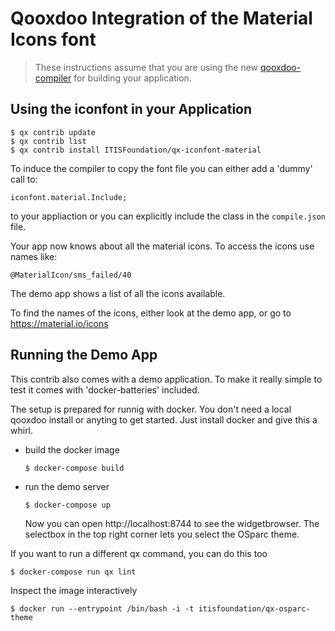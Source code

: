 # Qooxdoo Integration of the Material Icons font

> These instructions assume that you are using the new [qooxdoo-compiler](https://github.com/qooxdoo/qooxdoo-compiler)
> for building your application.

## Using the iconfont in your Application

```console
$ qx contrib update
$ qx contrib list
$ qx contrib install ITISFoundation/qx-iconfont-material
```

To induce the compiler to copy the font file you can either add a 'dummy' call to:

`iconfont.material.Include;`

to your appliaction or you can explicitly include the class in the `compile.json` file.

Your app now knows about all the material icons. To access the icons
use names like:

`@MaterialIcon/sms_failed/40`

The demo app shows a list of all the icons available.

To find the names of the icons, either look at the demo app, or go to https://material.io/icons


## Running the Demo App

This contrib also comes with a demo application. To make it really simple to test
it comes with 'docker-batteries' included.

The setup is prepared for runnig with docker. You don't
need a local qooxdoo install or anyting to get started. Just install docker
and give this a whirl.

* build the docker image
  ```console
  $ docker-compose build
  ```

* run the demo server
   ```console
   $ docker-compose up
   ```
  Now you can open http://localhost:8744 to see the widgetbrowser. The selectbox in the top right corner lets you select the OSparc theme.

If you want to run a different qx command, you can do this too

```console
$ docker-compose run qx lint
```

Inspect the image interactively

```console
$ docker run --entrypoint /bin/bash -i -t itisfoundation/qx-osparc-theme
```
